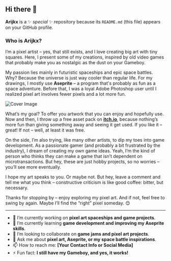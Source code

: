 ## Hi there 👋

**Arijkx** is a ✨ _special_ ✨ repository because its `README.md` (this file) appears on your GitHub profile.

### Who is Arijkx?

I’m a pixel artist – yes, that still exists, and I love creating big art with tiny squares. Here, I present some of my creations, inspired by old video games that probably make you as nostalgic as the dust on your Gameboy.

My passion lies mainly in futuristic spaceships and epic space battles. Why? Because the universe is just way cooler than regular life. For my drawings, I mostly use **Aseprite** – a program that's probably as fun as a space adventure. Before that, I was a loyal Adobe Photoshop user until I realized pixel art involves fewer pixels and a lot more fun.

![Cover Image](https://your-static-image-url.com/spacebattle.gif)

What’s my goal? To offer you artwork that you can enjoy and hopefully use. Now and then, I throw up a free asset pack on **[itch.io](https://itch.io/)**, because nothing’s more fun than giving something away and seeing it get used. If you like it – great! If not – well, at least it was free.

On the side, I’m also trying, like many other artists, to dip my toes into game development. As a passionate gamer (and probably a bit frustrated by the industry), I dream of creating my own game ideas. Yeah, I’m the kind of person who thinks they can make a game that isn’t dependent on microtransactions. But hey, these are just hobby projects, so no worries – you’ll see more eventually.

I hope my art speaks to you. Or maybe not. But hey, leave a comment and tell me what you think – constructive criticism is like good coffee: bitter, but necessary.

Thanks for stopping by – enjoy exploring my pixel art. And if not, feel free to swing by again. Maybe I’ll find the “right” pixel someday. 😊

---

- 🔭 I’m currently working on **pixel art spaceships and game projects**.
- 🌱 I’m currently learning **game development and improving my Aseprite skills**.
- 👯 I’m looking to collaborate on **game jams and pixel art projects**.
- 💬 Ask me about **pixel art, Aseprite, or my space battle inspirations**.
- 📫 How to reach me: **[Your Contact Info or Social Media]**
- ⚡ Fun fact: **I still have my Gameboy, and yes, it works!**

